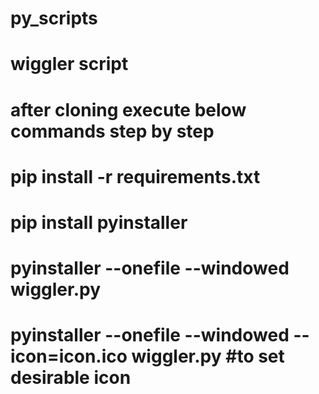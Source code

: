 # py_scripts
# wiggler script

# after cloning execute below commands step by step
# pip install -r requirements.txt
# pip install pyinstaller
# pyinstaller --onefile --windowed wiggler.py
# pyinstaller --onefile --windowed --icon=icon.ico wiggler.py #to set desirable icon

